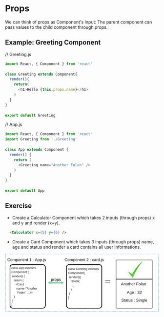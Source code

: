# Props

We can think of props as Component's Input: The parent component can pass values to the child component through props.

## Example: Greeting Component

// Greeting.js

```javascript
import React, { Component } from 'react'

class Greeting extends Component{
  render(){
    return(
      <h1>Hello {this.props.name}</h1>
    )
  }
}

export default Greeting
```

// App.js

```javascript
import React, { Component } from 'react'
import Greeting from './Greeting'

class App extends Component {
  render() {
    return (
      <Greeting name="Another Folan" />
    )
  }
}

export default App
```

## Exercise
* Create a Calculator Component which takes 2 inputs (through props) x and y and render (x+y).

```html
  <Calculator x={5} y={6} />
```

* Create a Card Component which takes 3 inputs (through props) name, age and status and render a card contains all user informations.

![](img/props.png)
